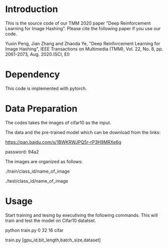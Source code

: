 # Introduction
This is the source code of our TMM 2020 paper "Deep Reinforcement Learning for Image Hashing". Please cite the following paper if you use our code.

Yuxin Peng, Jian Zhang and Zhaoda Ye, "Deep Reinforcement Learning for Image Hashing", IEEE Transactions on Multimedia (TMM), Vol. 22, No. 8, pp. 2061-2073, Aug. 2020.(SCI, EI)

# Dependency

This code is implemented with pytorch.

# Data Preparation

The codes takes the images of cifar10 as the input.

The data and the pre-trained model which can be download from the links:

https://pan.baidu.com/s/1BWKRWJPQ5r-rP3H9MRXe6g 

password: 94a2

The images are organized as follows:

./train/class_id/name_of_image

./test/class_id/name_of_image

# Usage

Start training and tesing by executiving the following commands. This will train and test the model on Cifar10 datatset. 

python train.py 0 32 16 cifar

train.py [gpu_id,bit_length,batch_size,dataset]


